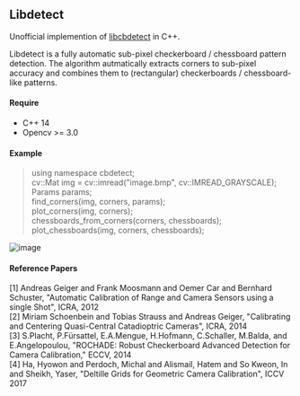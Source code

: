 Libdetect
---
Unofficial implemention of [libcbdetect](http://www.cvlibs.net/software/libcbdetect/) in C++.  
  
Libdetect is a fully automatic sub-pixel checkerboard / chessboard pattern detection. The algorithm autmatically extracts corners to sub-pixel accuracy and combines them to (rectangular) checkerboards / chessboard-like patterns.  
  
#### Require
- C++ 14  
- Opencv >= 3.0  
  
#### Example
> using namespace cbdetect;  
> cv::Mat img = cv::imread("image.bmp", cv::IMREAD_GRAYSCALE);  
> Params params;  
> find_corners(img, corners, params);  
> plot_corners(img, corners);  
> chessboards_from_corners(corners, chessboards);  
> plot_chessboards(img, corners, chessboards);

![image](https://github.com/ftdlyc/libcbdetect/blob/master/example_data/e2_result.png)  
    
#### Reference Papers
[1] Andreas Geiger and Frank Moosmann and Oemer Car and Bernhard Schuster, "Automatic Calibration of Range and Camera Sensors using a single Shot", ICRA, 2012  
[2] Miriam Schoenbein and Tobias Strauss and Andreas Geiger, "Calibrating and Centering Quasi-Central Catadioptric Cameras", ICRA, 2014  
[3] S.Placht, P.Fürsattel, E.A.Mengue, H.Hofmann, C.Schaller, M.Balda, and E.Angelopoulou, "ROCHADE: Robust Checkerboard Advanced Detection for Camera Calibration," ECCV, 2014  
[4] Ha, Hyowon and Perdoch, Michal and Alismail, Hatem and So Kweon, In and Sheikh, Yaser, "Deltille Grids for Geometric Camera Calibration", ICCV 2017  